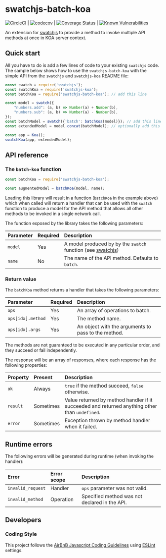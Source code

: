 # swatchjs-batch-koa

[![CircleCI](https://circleci.com/gh/builtforme/swatchjs-batch-koa.svg?style=svg)](https://circleci.com/gh/builtforme/swatchjs-batch-koa) |
[![codecov](https://codecov.io/gh/builtforme/swatchjs-batch-koa/branch/master/graph/badge.svg)](https://codecov.io/gh/builtforme/swatchjs-batch-koa) | [![Coverage Status](https://coveralls.io/repos/github/builtforme/swatchjs-batch-koa/badge.svg?branch=master)](https://coveralls.io/github/builtforme/swatchjs-batch-koa?branch=master) | [![Known Vulnerabilities](https://snyk.io/test/github/builtforme/swatchjs-batch-koa/badge.svg)](https://snyk.io/test/github/builtforme/swatchjs-batch-koa)


An extension for [swatchjs]() to provide a method to invoke multiple API methods
at once in KOA server context.

## Quick start

All you have to do is add a few lines of code to your existing `swatchjs` code.
The sample below shows how to use the `swatchjs-batch-koa` with the simple API
from the `swatchjs` and `swatchjs-koa` README file:

```javascript
const swatch = require('swatchjs');
const swatchKoa = require('swatchjs-koa');
const batchKoa = require('swatchjs-batch-koa'); // add this line

const model = swatch({
    "numbers.add": (a, b) => Number(a) + Number(b),
    "numbers.sub": (a, b) => Number(a) - Number(b),
});
const batchModel = swatch({'batch': batchKoa(model)}); // add this line
const extendedModel = model.concat(batchModel); // optionally add this line

const app = Koa();
swatchKoa(app, extendedModel);
```

## API reference

### The `batch-koa` function

```javascript
const batchKoa = require('swatchjs-batch-koa');

const augmentedModel = batchKoa(model, name);
```

Loading this library will result in a function  (`batchKoa` in the example above)
which when called will return a handler that can be used with the `swatch`
function to produce a model for the API method that allows all other methods to
be invoked in a single network call.

The function exposed by the library takes the following parameters:

| Parameter | Required  | Description
|:---       |:---       |:---
| `model`   | Yes       | A model produced by by the `swatch` function (see [swatchjs](https://www.npmjs.com/package/swatchjs#api-reference))
| `name`    | No        | The name of the API method. Defaults to `batch`.

### Return value

The `batchKoa` method returns a handler that takes the following parameters:

| Parameter         | Required  | Description
|:---               |:---       |:---
|`ops`              | Yes       | An array of operations to batch.
|`ops[idx].method`  | Yes       | The method name.
|`ops[idx].args`    | Yes       | An object with the arguments to pass to the method.

The methods are not guaranteed to be executed in any particular order, and they
succeed or fail independently.

The response will be an array of responses, where each response has the
following properties:

| Property  | Present   | Description
|:---       |:---       |:---
|`ok`       | Always    | `true` if the method succeed, `false` otherwise.
|`result`   | Sometimes | Value returned by method handler if it succeeded and returned anything other than `undefined`.
|`error`    | Sometimes | Exception thrown by method handler when it failed.

## Runtime errors

The following errors will be generated during runtime (when invoking the handler):

| Error             | Error scope   | Description
|:---               |:---           |:---
|`invalid_request`  | Handler       | `ops` parameter was not valid.
|`invalid_method`   | Operation     | Specified method was not declared in the API.


## Developers

### Coding Style

This project follows the [AirBnB Javascript Coding Guidelines](https://github.com/airbnb/javascript) using [ESLint](http://eslint.org/) settings.
